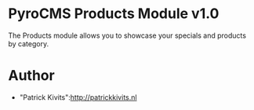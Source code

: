 # PyroCMS Products Module v1.0

The Products module allows you to showcase your specials and products by category.

# Author

* "Patrick Kivits":http://patrickkivits.nl
